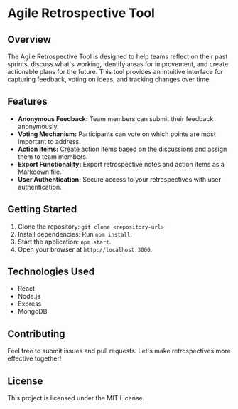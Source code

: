 # Agile Retrospective Tool

## Overview
The Agile Retrospective Tool is designed to help teams reflect on their past sprints, discuss what's working, identify areas for improvement, and create actionable plans for the future. This tool provides an intuitive interface for capturing feedback, voting on ideas, and tracking changes over time.

## Features
- **Anonymous Feedback:** Team members can submit their feedback anonymously.
- **Voting Mechanism:** Participants can vote on which points are most important to address.
- **Action Items:** Create action items based on the discussions and assign them to team members.
- **Export Functionality:** Export retrospective notes and action items as a Markdown file.
- **User Authentication:** Secure access to your retrospectives with user authentication.

## Getting Started
1. Clone the repository: `git clone <repository-url>`
2. Install dependencies: Run `npm install`.
3. Start the application: `npm start`.
4. Open your browser at `http://localhost:3000`.

## Technologies Used
- React
- Node.js
- Express
- MongoDB

## Contributing
Feel free to submit issues and pull requests. Let's make retrospectives more effective together!

## License
This project is licensed under the MIT License.